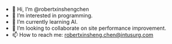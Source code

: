 - 👋 Hi, I’m @robertxinshengchen
- 👀 I’m interested in programming.
- 🌱 I’m currently learning AI.
- 💞️ I’m looking to collaborate on site performance improvement.
- 📫 How to reach me: robertxinsheng.chen@intusurg.com

<!---
robertxinshengchen/robertxinshengchen is a ✨ special ✨ repository because its `README.md` (this file) appears on your GitHub profile.
You can click the Preview link to take a look at your changes.
--->
